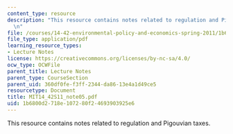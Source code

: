 ```yaml
---
content_type: resource
description: "This resource contains notes related to regulation and Pigouvian taxes.\r\
  \n"
file: /courses/14-42-environmental-policy-and-economics-spring-2011/1b6800d2718e107280f24693903925e6_MIT14_42S11_note05.pdf
file_type: application/pdf
learning_resource_types:
- Lecture Notes
license: https://creativecommons.org/licenses/by-nc-sa/4.0/
ocw_type: OCWFile
parent_title: Lecture Notes
parent_type: CourseSection
parent_uid: 360df0fe-f3ff-2344-da86-13e4a1d49ce5
resourcetype: Document
title: MIT14_42S11_note05.pdf
uid: 1b6800d2-718e-1072-80f2-4693903925e6
---
```

This resource contains notes related to regulation and Pigouvian taxes.
